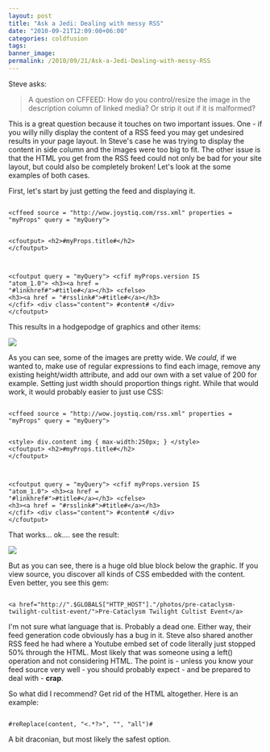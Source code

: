 ```yaml
---
layout: post
title: "Ask a Jedi: Dealing with messy RSS"
date: "2010-09-21T12:09:00+06:00"
categories: coldfusion 
tags: 
banner_image: 
permalink: /2010/09/21/Ask-a-Jedi-Dealing-with-messy-RSS
---
```


Steve asks:

<p/>

<blockquote>
A question on CFFEED: How do you control/resize the image in the description column of linked media? Or strip it out if it is malformed?
</blockquote>
<!--more-->
<p/>

This is a great question because it touches on two important issues. One - if you willy nilly display the content of a RSS feed you may get undesired results in your page layout. In Steve's case he was trying to display the content in side column and the images were too big to fit. The other issue is that the HTML you get from the RSS feed could not only be bad for your site layout, but could also be completely broken! Let's look at the some examples of both cases. 

<p/>

First, let's start by just getting the feed and displaying it.

<p/>

<code>
&lt;cffeed source = "http://wow.joystiq.com/rss.xml" properties = "myProps" query = "myQuery"&gt;

&lt;cfoutput&gt;
&lt;h2&gt;#myProps.title#&lt;/h2&gt;
&lt;/cfoutput&gt;

&lt;cfoutput query = "myQuery"&gt;
	&lt;cfif myProps.version IS "atom_1.0"&gt;
		&lt;h3&gt;&lt;a href = "#linkhref#"&gt;#title#&lt;/a&gt;&lt;/h3&gt;
	&lt;cfelse&gt;
		&lt;h3&gt;&lt;a href = "#rsslink#"&gt;#title#&lt;/a&gt;&lt;/h3&gt;
	&lt;/cfif&gt;
	 &lt;div class="content"&gt;
     #content#
	 &lt;/div&gt;
&lt;/cfoutput&gt;
</code>

<p/>

This results in a hodgepodge of graphics and other items:

<p/>

<img src="https://static.raymondcamden.com/images/screen5.png" />

<p/>

As you can see, some of the images are pretty wide. We <i>could</i>, if we wanted to, make use of regular expressions to find each image, remove any existing height/width attribute, and add our own with a set value of 200 for example. Setting just width should proportion things right. While that would work, it would probably easier to just use CSS:

<p/>

<code>
&lt;cffeed source = "http://wow.joystiq.com/rss.xml" properties = "myProps" query = "myQuery"&gt;

&lt;style&gt;
div.content img {
	max-width:250px;
}
&lt;/style&gt;
&lt;cfoutput&gt;
&lt;h2&gt;#myProps.title#&lt;/h2&gt;
&lt;/cfoutput&gt;

&lt;cfoutput query = "myQuery"&gt;
	&lt;cfif myProps.version IS "atom_1.0"&gt;
		&lt;h3&gt;&lt;a href = "#linkhref#"&gt;#title#&lt;/a&gt;&lt;/h3&gt;
	&lt;cfelse&gt;
		&lt;h3&gt;&lt;a href = "#rsslink#"&gt;#title#&lt;/a&gt;&lt;/h3&gt;
	&lt;/cfif&gt;
	 &lt;div class="content"&gt;
     #content#
	 &lt;/div&gt;
&lt;/cfoutput&gt;
</code>

<p/>

That works... ok.... see the result:

<p/>

<img src="https://static.raymondcamden.com/images/cfjedi/screen6.png" />

<p/>

But as you can see, there is a huge old blue block below the graphic. If you view source, you discover all kinds of CSS embedded with the content. Even better, you see this gem:

<p/>

<code>
&lt;a href="http://".$GLOBALS["HTTP_HOST"]."/photos/pre-cataclysm-twilight-cultist-event/"&gt;Pre-Cataclysm Twilight Cultist Event&lt;/a&gt;
</code>

<p/>

I'm not sure what language that is. Probably a dead one. Either way, their feed generation code obviously has a bug in it. Steve also shared another RSS feed he had where a Youtube embed set of code literally just stopped 50% through the HTML. Most likely that was someone using a left() operation and not considering HTML. The point is - unless you know your feed source very well - you should probably expect - and be prepared to deal with - <b>crap</b>.

<p/>

So what did I recommend? Get rid of the HTML altogether. Here is an example:

<p/>

<code>
#reReplace(content, "&lt;.*?&gt;", "", "all")#
</code>

<p/>

A bit draconian, but most likely the safest option.